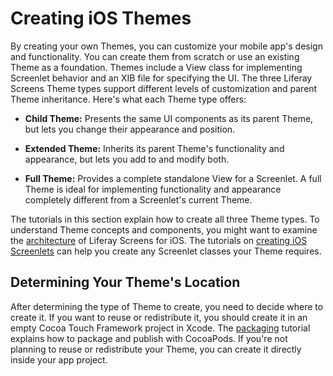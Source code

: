 # Creating iOS Themes [](id=creating-ios-themes)

By creating your own Themes, you can customize your mobile app's design and
functionality. You can create them from scratch or use an existing Theme as a
foundation. Themes include a View class for implementing Screenlet behavior and
an XIB file for specifying the UI. The three Liferay Screens Theme types support
different levels of customization and parent Theme inheritance. Here's what each
Theme type offers: 

-   **Child Theme:** Presents the same UI components as its parent Theme, but 
    lets you change their appearance and position. 

-   **Extended Theme:** Inherits its parent Theme's functionality and 
    appearance, but lets you add to and modify both. 

-   **Full Theme:** Provides a complete standalone View for a Screenlet. A full
    Theme is ideal for implementing functionality and appearance completely
    different from a Screenlet's current Theme. 

The tutorials in this section explain how to create all three Theme types. To 
understand Theme concepts and components, you might want to examine the
[architecture](/develop/tutorials/-/knowledge_base/7-1/architecture-of-liferay-screens-for-ios) 
of Liferay Screens for iOS. The tutorials on 
[creating iOS Screenlets](/develop/tutorials/-/knowledge_base/7-1/creating-ios-screenlets) 
can help you create any Screenlet classes your Theme requires. 

## Determining Your Theme's Location [](id=determining-your-themes-location)

After determining the type of Theme to create, you need to decide where to
create it. If you want to reuse or redistribute it, you should create it in an
empty Cocoa Touch Framework project in Xcode. The 
[packaging](/develop/tutorials/-/knowledge_base/7-1/packaging-ios-themes) 
tutorial explains how to package and publish with CocoaPods. If you're
not planning to reuse or redistribute your Theme, you can create it directly
inside your app project. 
